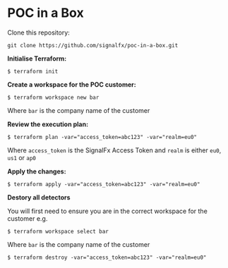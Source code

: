 # POC in a Box

Clone this repository:

`git clone https://github.com/signalfx/poc-in-a-box.git`

**Initialise Terraform:**

```
$ terraform init
```

**Create a workspace for the POC customer:**

```
$ terraform workspace new bar
```
Where `bar` is the company name of the customer

**Review the execution plan:**

```
$ terraform plan -var="access_token=abc123" -var="realm=eu0"
```

Where `access_token` is the SignalFx Access Token and `realm` is either `eu0`, `us1` or `ap0`

**Apply the changes:**

```
$ terraform apply -var="access_token=abc123" -var="realm=eu0"
```

**Destory all detectors**

You will first need to ensure you are in the correct workspace for the customer e.g.

```
$ terraform workspace select bar
```
Where `bar` is the company name of the customer

```
$ terraform destroy -var="access_token=abc123" -var="realm=eu0"
```
